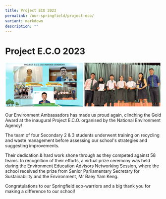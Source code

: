 ```yaml
---
title: Project ECO 2023
permalink: /our-springfield/project-eco/
variant: markdown
description: ""
---
```

# **Project E.C.O 2023**

![](/images/ecocombined.png)




Our Environment Ambassadors has made us proud again, clinching the Gold Award at the inaugural Project E.C.O. organised by the National Environment Agency! <br>

The team of four Secondary 2 &amp; 3 students underwent training on recycling and waste management before assessing our school's strategies and suggesting improvements. <br>

Their dedication &amp; hard work shone through as they competed against 58 teams. In recognition of their efforts, a virtual prize ceremony was held during the Environment Education Advisors Networking Session, where the school received the prize from Senior Parliamentary Secretary for Sustainability and the Environment, Mr Baey Yam Keng. 
<br>

Congratulations to our Springfield eco-warriors and a big thank you for making a difference to our school!